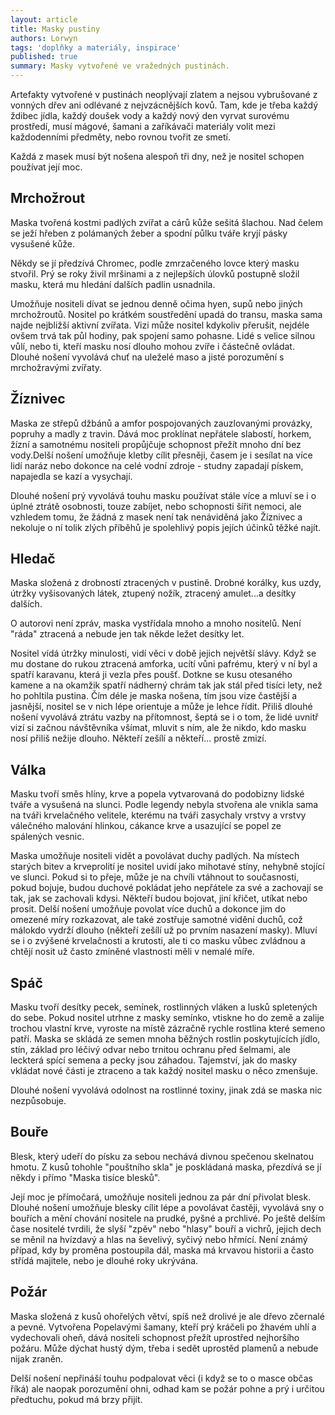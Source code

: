 ```yaml
---
layout: article
title: Masky pustiny
authors: Lorwyn
tags: 'doplňky a materiály, inspirace'
published: true
summary: Masky vytvořené ve vražedných pustinách.
---
```

Artefakty vytvořené v pustinách neoplývají zlatem a nejsou vybrušované z vonných dřev ani odlévané z nejvzácnějších kovů. Tam, kde je třeba každý ždibec jídla, každý doušek vody a každý nový den vyrvat surovému prostředí, musí mágové, šamani a zaříkávači materiály volit mezi každodenními předměty, nebo rovnou tvořit ze smetí.  

Každá z masek musí být nošena alespoň tři dny, než je nositel schopen používat její moc.  

  
## Mrchožrout

Maska tvořená kostmi padlých zvířat a cárů kůže sešitá šlachou. Nad čelem se ježí hřeben z polámaných žeber a spodní půlku tváře kryjí pásky vysušené kůže.

Někdy se jí předzívá Chromec, podle zmrzačeného lovce který masku stvořil. Prý se roky živil mršinami a z nejlepších úlovků postupně složil masku, která mu hledání dalších padlin usnadnila.  

Umožňuje nositeli dívat se jednou denně očima hyen, supů nebo jiných mrchožroutů. Nositel po krátkém soustředění upadá do transu, maska sama najde nejbližší aktivní zvířata. Vizi může nositel kdykoliv přerušit, nejdéle ovšem trvá tak půl hodiny, pak spojení samo pohasne. Lidé s velice silnou vůlí, nebo ti, kteří masku nosí dlouho mohou zvíře i částečně ovládat. Dlouhé nošení vyvolává chuť na uleželé maso a jisté porozumění s mrchožravými zvířaty.  
  
## Žíznivec

Maska ze střepů džbánů a amfor pospojovaných zauzlovanými provázky, popruhy a madly z travin. Dává moc proklínat nepřátele slabostí, horkem, žízní a samotnému nositeli propůjčuje schopnost přežít mnoho dní bez vody.Delší nošení umožňuje kletby cílit přesněji, časem je i sesílat na více lidí naráz nebo dokonce na celé vodní zdroje - studny zapadají pískem, napajedla se kazí a vysychají.  

Dlouhé nošení prý vyvolává touhu masku používat stále více a mluví se i o úplné ztrátě osobnosti, touze zabíjet, nebo schopnosti šířit nemoci, ale vzhledem tomu, že žádná z masek není tak nenáviděná jako Žíznivec a nekoluje o ní tolik zlých příběhů je spolehlivý popis jejích účinků těžké najít. 

  
## Hledač  

Maska složená z drobností ztracených v pustině. Drobné korálky, kus uzdy, útržky vyšisovaných látek, ztupený nožík, ztracený amulet...a desítky dalších.  

O autorovi není zpráv, maska vystřídala mnoho a mnoho nositelů. Není "ráda" ztracená a nebude jen tak někde ležet desítky let. 

Nositel vídá útržky minulosti, vidí věci v době jejich největší slávy. Když se mu dostane do rukou ztracená amforka, ucítí vůni pafrému, který v ní byl a spatří karavanu, která ji vezla přes poušť. Dotkne se kusu otesaného kamene a na okamžik spatří nádherný chrám tak jak stál před tisíci lety, než ho pohltila pustina. Čím déle je maska nošena, tím jsou vize častější a jasnější, nositel se v nich lépe orientuje a může je lehce řídit. Přiliš dlouhé nošení vyvolává ztrátu vazby na přítomnost, šeptá se i o tom, že lidé uvnitř vizí si začnou návštěvníka všímat, mluvit s ním, ale že nikdo, kdo masku nosí přiliš nežije dlouho. Někteří zešílí a někteří... prostě zmizí. 

## Válka  

Masku tvoří směs hlíny, krve a popela vytvarovaná do podobizny lidské tváře a vysušená na slunci. Podle legendy nebyla stvořena ale vnikla sama na tváři krvelačného velitele, kterému na tváři zasychaly vrstvy a vrstvy válečného malování hlinkou, cákance krve a usazující se popel ze spálených vesnic.  

Maska umožňuje nositeli vidět a povolávat duchy padlých. Na místech starých bitev a krveprolití je nositel uvidí jako mihotavé stíny, nehybně stojící ve slunci. Pokud si to přeje, může je na chvíli vtáhnout to současnosti, pokud bojuje, budou duchové pokládat jeho nepřátele za své a zachovají se tak, jak se zachovali kdysi. Někteří budou bojovat, jiní křičet, utíkat nebo prosit. Delší nošení umožňuje povolat více duchů a dokonce jim do omezené míry rozkazovat, ale také zostřuje samotné vidění duchů, což málokdo vydrží dlouho (někteří zešílí už po prvním nasazení masky). Mluví se i o zvýšené krvelačnosti a krutosti, ale ti co masku vůbec zvládnou a chtějí nosit už často zmíněné vlastnosti měli v nemalé míře. 

## Spáč

Masku tvoří desítky pecek, semínek, rostlinných vláken a lusků spletených do sebe. Pokud nositel utrhne z masky semínko, vtiskne ho do země a zalije trochou vlastní krve, vyroste na místě zázračně rychle rostlina které semeno patří. Maska se skládá ze semen mnoha běžných rostlin poskytujících jídlo, stín, základ pro léčivý odvar nebo trnitou ochranu před šelmami, ale leckterá spící semena a pecky jsou záhadou. Tajemství, jak do masky vkládat nové části je ztraceno a tak každý nositel masku o něco zmenšuje.  

Dlouhé nošení vyvolává odolnost na rostlinné toxiny, jinak zdá se maska nic nezpůsobuje. 

  
## Bouře

Blesk, který udeří do písku za sebou nechává divnou spečenou skelnatou hmotu. Z kusů tohohle "pouštního skla" je poskládaná maska, přezdívá se jí někdy i přímo "Maska tisíce blesků". 

Její moc je přímočará, umožňuje nositeli jednou za pár dní přivolat blesk. Dlouhé nošení umožňuje blesky cílit lépe a povolávat častěji, vyvolává sny o bouřích a mění chování nositele na  prudké, pyšné a prchlivé. Po ještě delším čase nositelé tvrdili, že slyší "zpěv" nebo "hlasy" bouří a vichrů, jejich dech se měnil na hvízdavý a hlas na ševelivý, syčivý nebo hřmící. Není známý případ, kdy by proměna postoupila dál, maska má krvavou historii a často střídá majitele, nebo je dlouhé roky ukrývána.  
  
## Požár

Maska složená z kusů ohořelých větví, spíš než drolivé je ale dřevo zčernalé a pevné. Vytvořena Popelavými šamany, kteří prý kráčeli po žhavém uhlí a vydechovali oheň, dává nositeli schopnost přežít uprostřed nejhoršího požáru. Může dýchat hustý dým, třeba i sedět uprostěd plamenů a nebude nijak zraněn. 

Delší nošení nepřináší touhu podpalovat věci (i když se to o masce občas říká) ale naopak porozumění ohni, odhad kam se požár pohne a prý i určitou předtuchu, pokud má brzy přijít.
